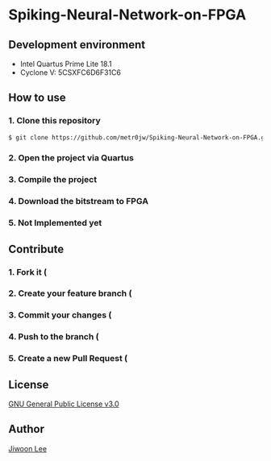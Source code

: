 # Spiking-Neural-Network-on-FPGA
## Development environment
- Intel Quartus Prime Lite 18.1
- Cyclone V: 5CSXFC6D6F31C6

## How to use
### 1. Clone this repository
```bash
$ git clone https://github.com/metr0jw/Spiking-Neural-Network-on-FPGA.git
```
### 2. Open the project via Quartus
### 3. Compile the project
### 4. Download the bitstream to FPGA
### 5. Not Implemented yet
## Contribute
### 1. Fork it (
### 2. Create your feature branch (
### 3. Commit your changes (
### 4. Push to the branch (
### 5. Create a new Pull Request (
## License
[GNU General Public License v3.0](LICENSE)

## Author
[Jiwoon Lee](https://github.com/metr0jw)